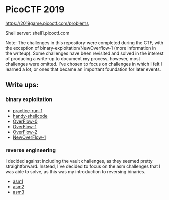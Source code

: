 # PicoCTF 2019

https://2019game.picoctf.com/problems

Shell server: shell1.picoctf.com

Note: The challenges in this repository were completed during the CTF, with the exception of binary-exploitation/NewOverflow-1 (more information in the writeup).
Some challenges have been revisited and solved in the interest of producing a write-up to document my process, however, most challenges were omitted.
I've chosen to focus on challenges in which I felt I learned a lot, or ones that became an important foundation for later events.

## Write ups:

### binary exploitation

 - [practice-run-1](./binary-exploitation/practice-run-1)
 - [handy-shellcode](./binary-exploitation/handy-shellcode)
 - [OverFlow-0](./binary-exploitation/OverFlow-0)
 - [OverFlow-1](./binary-exploitation/OverFlow-1)
 - [OverFlow-2](./binary-exploitation/OverFlow-2)
 - [NewOverFlow-1](./binary-exploitation/NewOverFlow-1)

### reverse engineering

I decided against including the vault challenges, as they seemed pretty straightforward.
Instead, I've decided to focus on the asm challenges that I was able to solve, as this was my introduction to reversing binaries.

 - [asm1](./reverse-engineering/asm1)
 - [asm2](./reverse-engineering/asm2)
 - [asm3](./reverse-engineering/asm3)

